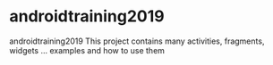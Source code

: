 # androidtraining2019
androidtraining2019
This project contains many activities, fragments, widgets ... examples and how to use them
